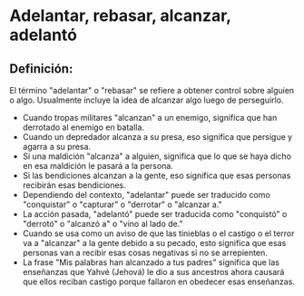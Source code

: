 # Adelantar, rebasar, alcanzar, adelantó

## Definición: 

El término "adelantar" o "rebasar" se refiere a obtener control sobre alguien o algo. Usualmente incluye la idea de alcanzar algo luego de perseguirlo.

* Cuando tropas militares "alcanzan" a un enemigo, significa que han derrotado al enemigo en batalla.
* Cuando un depredador alcanza a su presa, eso significa que persigue y agarra a su presa.
* Si una maldición "alcanza" a alguien, significa que lo que se haya dicho en esa maldición le pasará a la persona.
* Si las bendiciones alcanzan a la gente, eso significa que esas personas recibirán esas bendiciones.
* Dependiendo del contexto, "adelantar" puede ser traducido como "conquistar" o "capturar" o "derrotar" o "alcanzar a."
* La acción pasada, "adelantó" puede ser traducida como "conquistó" o "derrotó" o "alcanzó a" o "vino al lado de."
* Cuando se usa como un aviso de que las tinieblas o el castigo o el terror va a "alcanzar" a la gente debido a su pecado, esto significa que esas personas van a recibir esas cosas negativas si no se arrepienten.
* La frase "Mis palabras han alcanzado a tus padres" significa que las enseñanzas que Yahvé (Jehová) le dio a sus ancestros ahora causará que ellos reciban castigo porque fallaron en obedecer esas enseñanzas.

